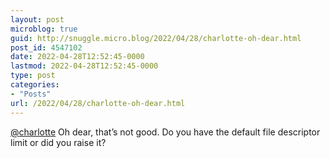 ```yaml
---
layout: post
microblog: true
guid: http://snuggle.micro.blog/2022/04/28/charlotte-oh-dear.html
post_id: 4547102
date: 2022-04-28T12:52:45-0000
lastmod: 2022-04-28T12:52:45-0000
type: post
categories:
- "Posts"
url: /2022/04/28/charlotte-oh-dear.html
---
```

<p><span class="h-card" translate="no"><a href="https://trans.enby.town/users/charlotte" class="u-url mention">@<span>charlotte</span></a></span> Oh dear, that’s not good. Do you have the default file descriptor limit or did you raise it?</p>
